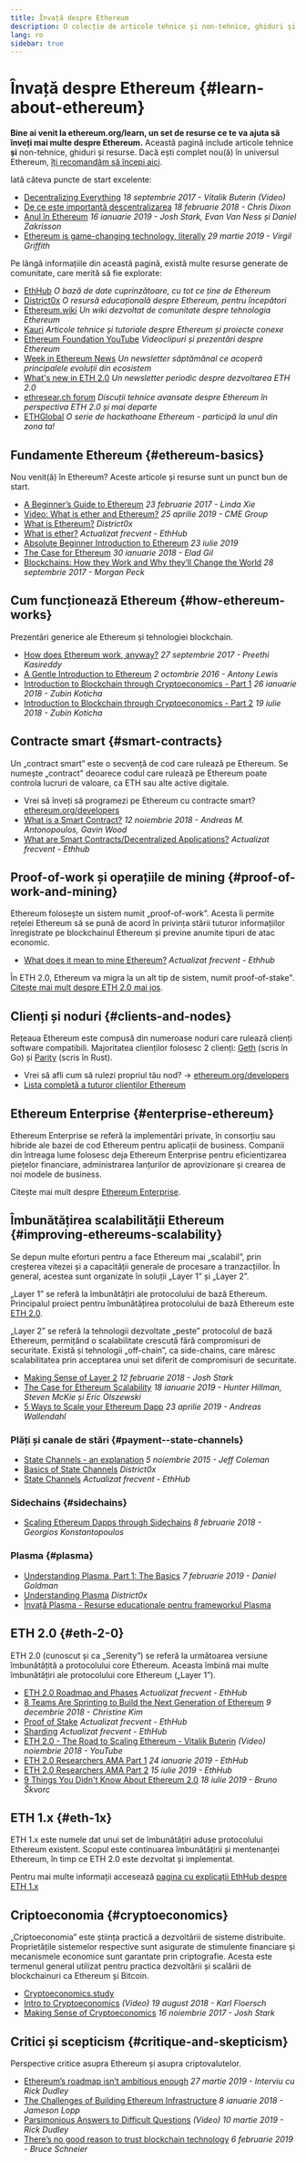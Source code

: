 ```yaml
---
title: Învață despre Ethereum
description: O colecție de articole tehnice și non-tehnice, ghiduri și resurse pentru a învăța despre Ethereum.
lang: ro
sidebar: true
---
```


# Învață despre Ethereum {#learn-about-ethereum}

**Bine ai venit la ethereum.org/learn, un set de resurse ce te va ajuta să înveți mai multe despre Ethereum.** Această pagină include articole tehnice **și** non-tehnice, ghiduri și resurse. Dacă ești complet nou(ă) în universul Ethereum, [îți recomandăm să începi aici](/ro/what-is-ethereum/).

Iată câteva puncte de start excelente:

- [Decentralizing Everything](https://www.youtube.com/watch?v=WSN5BaCzsbo&feature=youtu.be) _18 septembrie 2017 - Vitalik Buterin (Video)_
- [De ce este importantă descentralizarea](https://medium.com/s/story/why-decentralization-matters-5e3f79f7638e) _18 februarie 2018 - Chris Dixon_
- [Anul în Ethereum](https://medium.com/@jjmstark/the-year-in-ethereum-87a17d6f8276) _16 ianuarie 2019 - Josh Stark, Evan Van Ness și Daniel Zakrisson_
- [Ethereum is game-changing technology, literally](https://medium.com/@virgilgr/ethereum-is-game-changing-technology-literally-d67e01a01cf8) _29 martie 2019 - Virgil Griffith_

Pe lângă informațiile din această pagină, există multe resurse generate de comunitate, care merită să fie explorate:

- [EthHub](https://docs.ethhub.io) _O bază de date cuprinzătoare, cu tot ce ține de Ethereum_
- [District0x](https://education.district0x.io/general-topics/understanding-ethereum/) _O resursă educațională despre Ethereum, pentru începători_
- [Ethereum.wiki](https://eth.wiki) _Un wiki dezvoltat de comunitate despre tehnologia Ethereum_
- [Kauri](https://kauri.io) _Articole tehnice și tutoriale despre Ethereum și proiecte conexe_
- [Ethereum Foundation YouTube](https://www.youtube.com/channel/UCNOfzGXD_C9YMYmnefmPH0g) _Videoclipuri și prezentări despre Ethereum_
- [Week in Ethereum News](https://weekinethereumnews.com/) _Un newsletter săptămânal ce acoperă principalele evoluții din ecosistem_
- [What's new in ETH 2.0](https://eth2.news) _Un newsletter periodic despre dezvoltarea ETH 2.0_
- [ethresear.ch forum](https://ethresear.ch/) _Discuții tehnice avansate despre Ethereum în perspectiva ETH 2.0 și mai departe_
- [ETHGlobal](https://ethglobal.co) _O serie de hackathoane Ethereum - participă la unul din zona ta!_

## Fundamente Ethereum {#ethereum-basics}

Nou venit(ă) în Ethereum? Aceste articole și resurse sunt un punct bun de start.

- [A Beginner’s Guide to Ethereum](https://blog.coinbase.com/a-beginners-guide-to-ethereum-46dd486ceecf) _23 februarie 2017 - Linda Xie_
- [Video: What is ether and Ethereum?](https://www.youtube.com/watch?v=fjnovGRQrRE) _25 aprilie 2019 - CME Group_
- [What is Ethereum?](https://education.district0x.io/general-topics/understanding-ethereum/what-is-ethereum/) _District0x_
- [What is ether?](https://docs.ethhub.io/ethereum-basics/what-is-ether/) _Actualizat frecvent - EthHub_
- [Absolute Beginner Introduction to Ethereum](https://www.mewtopia.com/absolute-beginners-guide/) _23 iulie 2019_
- [The Case for Ethereum](http://blog.eladgil.com/2018/01/the-case-for-ethereum.html) _30 ianuarie 2018 - Elad Gil_
- [Blockchains: How they Work and Why they’ll Change the World](https://spectrum.ieee.org/computing/networks/blockchains-how-they-work-and-why-theyll-change-the-world) _28 septembrie 2017 - Morgan Peck_

## Cum funcționează Ethereum {#how-ethereum-works}

Prezentări generice ale Ethereum și tehnologiei blockchain.

- [How does Ethereum work, anyway?](https://medium.com/@preethikasireddy/how-does-ethereum-work-anyway-22d1df506369) _27 septembrie 2017 - Preethi Kasireddy_
- [A Gentle Introduction to Ethereum](https://bitsonblocks.net/2016/10/02/gentle-introduction-ethereum/) _2 octombrie 2016 - Antony Lewis_
- [Introduction to Blockchain through Cryptoeconomics - Part 1](https://medium.com/blockchain-at-berkeley/introduction-to-blockchain-through-cryptoeconomics-part-1-bitcoin-369f245067f9) _26 ianuarie 2018 - Zubin Koticha_
- [Introduction to Blockchain through Cryptoeconomics - Part 2](https://medium.com/mechanism-labs/introduction-to-bitcoin-through-cryptoeconomics-part-2-proof-of-work-and-nakamoto-consensus-1252f6a6c012) _19 iulie 2018 - Zubin Koticha_

## Contracte smart {#smart-contracts}

Un „contract smart” este o secvență de cod care rulează pe Ethereum. Se numește „contract" deoarece codul care rulează pe Ethereum poate controla lucruri de valoare, ca ETH sau alte active digitale.

- Vrei să înveți să programezi pe Ethereum cu contracte smart? [ethereum.org/developers](/ro/developers/)
- [What is a Smart Contract?](https://github.com/ethereumbook/ethereumbook/blob/develop/07smart-contracts-solidity.asciidoc#what-is-a-smart-contract) _12 noiembrie 2018 - Andreas M. Antonopoulos, Gavin Wood_
- [What are Smart Contracts/Decentralized Applications?](https://docs.ethhub.io/ethereum-basics/what-is-ethereum/#what-are-smart-contracts-and-decentralized-applications) _Actualizat frecvent - Ethhub_

## Proof-of-work și operațiile de mining {#proof-of-work-and-mining}

Ethereum folosește un sistem numit „proof-of-work”. Acesta îi permite rețelei Ethereum să se pună de acord în privința stării tuturor informațiilor înregistrate pe blockchainul Ethereum și previne anumite tipuri de atac economic.

- [What does it mean to mine Ethereum?](https://docs.ethhub.io/using-ethereum/mining/) _Actualizat frecvent - Ethhub_

În ETH 2.0, Ethereum va migra la un alt tip de sistem, numit proof-of-stake". [Citește mai mult despre ETH 2.0 mai jos](#eth-2-0).

## Clienți și noduri {#clients-and-nodes}

Rețeaua Ethereum este compusă din numeroase noduri care rulează clienți software compatibili. Majoritatea clienților folosesc 2 clienți: [Geth](https://geth.ethereum.org/) (scris în Go) și [Parity](https://www.parity.io/ethereum/) (scris în Rust).

- Vrei să afli cum să rulezi propriul tău nod? → [ethereum.org/developers](/ro/developers/#clients-running-your-own-node/)
- [Lista completă a tuturor clienților Ethereum](https://github.com/ConsenSys/ethereum-developer-tools-list#ethereum-clients)

## Ethereum Enterprise {#enterprise-ethereum}

Ethereum Enterprise se referă la implementări private, în consorțiu sau hibride ale bazei de cod Ethereum pentru aplicații de business. Companii din întreaga lume folosesc deja Ethereum Enterprise pentru eficientizarea piețelor financiare, administrarea lanțurilor de aprovizionare și crearea de noi modele de business.

Citește mai mult despre [Ethereum Enterprise](/ro/enterprise/).

## Îmbunătățirea scalabilității Ethereum {#improving-ethereums-scalability}

Se depun multe eforturi pentru a face Ethereum mai „scalabil”, prin creșterea vitezei și a capacității generale de procesare a tranzacțiilor. În general, acestea sunt organizate în soluții „Layer 1” și „Layer 2”.

„Layer 1” se referă la îmbunătățiri ale protocolului de bază Ethereum. Principalul proiect pentru îmbunătățirea protocolului de bază Ethereum este [ETH 2.0](#eth-2-0).

„Layer 2” se referă la tehnologii dezvoltate „peste” protocolul de bază Ethereum, permițând o scalabilitate crescută fără compromisuri de securitate. Există și tehnologii „off-chain”, ca side-chains, care măresc scalabilitatea prin acceptarea unui set diferit de compromisuri de securitate.

- [Making Sense of Layer 2](https://medium.com/l4-media/making-sense-of-ethereums-layer-2-scaling-solutions-state-channels-plasma-and-truebit-22cb40dcc2f4) _12 februarie 2018 - Josh Stark_
- [The Case for Ethereum Scalability](https://medium.com/connext/the-case-for-ethereum-scalability-d2a8035f880f) _18 ianuarie 2019 - Hunter Hillman, Steven McKie și Eric Olszewski_
- [5 Ways to Scale your Ethereum Dapp](https://kauri.io/article/7ccaaa2fe7f344d5bf53807cb5c01530) _23 aprilie 2019 - Andreas Wallendahl_

### Plăți și canale de stări {#payment--state-channels}

- [State Channels - an explanation](https://www.jeffcoleman.ca/state-channels/) _5 noiembrie 2015 - Jeff Coleman_
- [Basics of State Channels](https://education.district0x.io/general-topics/understanding-ethereum/basics-state-channels/) _District0x_
- [State Channels](https://docs.ethhub.io/ethereum-roadmap/layer-2-scaling/state-channels/) _Actualizat frecvent - EthHub_

### Sidechains {#sidechains}

- [Scaling Ethereum Dapps through Sidechains](https://medium.com/loom-network/dappchains-scaling-ethereum-dapps-through-sidechains-f99e51fff447) _8 februarie 2018 - Georgios Konstantopoulos_

### Plasma {#plasma}

- [Understanding Plasma, Part 1: The Basics](https://www.theblockcrypto.com/2019/02/07/understanding-plasma-part-1-the-basics/) _7 februarie 2019 - Daniel Goldman_
- [Understanding Plasma](https://education.district0x.io/general-topics/understanding-ethereum/understanding-plasma/) _District0x_
- [Învață Plasma - Resurse educaționale pentru frameworkul Plasma](https://www.learnplasma.org/en/)

## ETH 2.0 {#eth-2-0}

ETH 2.0 (cunoscut și ca „Serenity”) se referă la următoarea versiune îmbunătățită a protocolului core Ethereum. Aceasta îmbină mai multe îmbunătățiri ale protocolului core Ethereum („Layer 1”).

- [ETH 2.0 Roadmap and Phases](https://docs.ethhub.io/ethereum-roadmap/ethereum-2.0/eth-2.0-phases/) _Actualizat frecvent - EthHub_
- [8 Teams Are Sprinting to Build the Next Generation of Ethereum](https://www.coindesk.com/next-gen-buidlers-the-8-teams-working-on-ethereum-2-0) _9 decembrie 2018 - Christine Kim_
- [Proof of Stake](https://docs.ethhub.io/ethereum-roadmap/ethereum-2.0/proof-of-stake/) _Actualizat frecvent - EthHub_
- [Sharding](https://docs.ethhub.io/ethereum-roadmap/ethereum-2.0/sharding/) _Actualizat frecvent - EthHub_
- [ETH 2.0 - The Road to Scaling Ethereum - Vitalik Buterin](https://youtu.be/kCVpDrlVesA) _(Video) noiembrie 2018 - YouTube_
- [ETH 2.0 Researchers AMA Part 1](https://docs.ethhub.io/other/ethereum-2.0-ama/#part-1) _24 ianuarie 2019 - EthHub_
- [ETH 2.0 Researchers AMA Part 2](https://docs.ethhub.io/other/ethereum-2.0-ama/#part-2) _15 iulie 2019 - EthHub_
- [9 Things You Didn't Know About Ethereum 2.0](https://our.status.im/9-things-you-didnt-know-about-ethereum-2-0/) _18 iulie 2019 - Bruno Škvorc_

## ETH 1.x {#eth-1x}

ETH 1.x este numele dat unui set de îmbunătățiri aduse protocolului Ethereum existent. Scopul este continuarea îmbunătățirii și mentenanței Ethereum, în timp ce ETH 2.0 este dezvoltat și implementat.

Pentru mai multe informații accesează [pagina cu explicații EthHub despre ETH 1.x](https://docs.ethhub.io/ethereum-roadmap/ethereum-1.x/)

## Criptoeconomia {#cryptoeconomics}

„Criptoeconomia” este știința practică a dezvoltării de sisteme distribuite. Proprietățile sistemelor respective sunt asigurate de stimulente financiare și mecanismele economice sunt garantate prin criptografie. Acesta este termenul general utilizat pentru practica dezvoltării și scalării de blockchainuri ca Ethereum și Bitcoin.

- [Cryptoeconomics.study](https://cryptoeconomics.study/)
- [Intro to Cryptoeconomics](https://www.youtube.com/watch?v=F0FCI8GxO5I) _(Video) 19 august 2018 - Karl Floersch_
- [Making Sense of Cryptoeconomics](https://medium.com/l4-media/making-sense-of-cryptoeconomics-5edea77e4e8d) _16 noiembrie 2017 - Josh Stark_

## Critici și scepticism {#critique-and-skepticism}

Perspective critice asupra Ethereum și asupra criptovalutelor.

- [Ethereum’s roadmap isn’t ambitious enough](https://decryptmedia.com/6136/vulcanize-rick-dudley-ethereum-roadmap-makerdao-polkadot) _27 martie 2019 - Interviu cu Rick Dudley_
- [The Challenges of Building Ethereum Infrastructure](https://medium.com/@lopp/the-challenges-of-building-ethereum-infrastructure-87e443e47a4b) _8 ianuarie 2018 - Jameson Lopp_
- [Parsimonious Answers to Difficult Questions](https://www.youtube.com/watch?v=GOkSg0BuSdw&feature=youtu.be) _(Video) 10 martie 2019 - Rick Dudley_
- [There’s no good reason to trust blockchain technology](https://www.wired.com/story/theres-no-good-reason-to-trust-blockchain-technology/) _6 februarie 2019 - Bruce Schneier_

